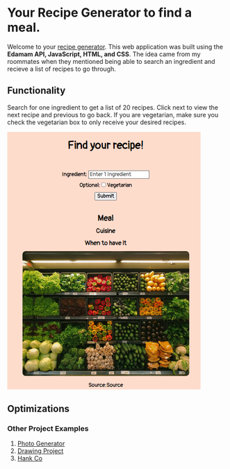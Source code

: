 # Your Recipe Generator to find a meal.

Welcome to your [recipe generator](https://astraughn5.github.io/recipe-generator/). This web application was built using the **Edamam API, JavaScript, HTML, and CSS**. The idea came from my roommates when they mentioned being able to search an ingredient and recieve a list of recipes to go through. 


## Functionality
Search for one ingredient to get a list of 20 recipes. Click next to view the next recipe and previous to go back. If you are vegetarian, make sure you check the vegetarian box to only receive your desired recipes. 

![alt text](https://github.com/astraughn5/recipe-generator/blob/main/images/recipe_generator_thumbnail.png)

## Optimizations

### Other Project Examples
1. [Photo Generator](https://github.com/astraughn5/Photo-Generator/blob/main/README.md)
2. [Drawing Project](https://github.com/astraughn5/drawing_project)
3. [Hank Co](https://github.com/astraughn5/hankco)

